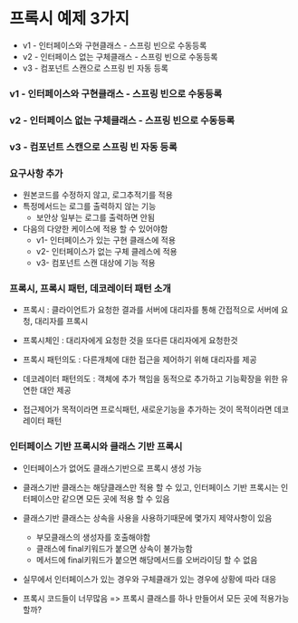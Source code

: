 # 프록시 예제 3가지

* v1 - 인터페이스와 구현클래스 - 스프링 빈으로 수동등록
* v2 - 인터페이스 없는 구체클래스 - 스프링 빈으로 수동등록
* v3 - 컴포넌트 스캔으로 스프링 빈 자동 등록

### v1 - 인터페이스와 구현클래스 - 스프링 빈으로 수동등록

### v2 - 인터페이스 없는 구체클래스 - 스프링 빈으로 수동등록

### v3 - 컴포넌트 스캔으로 스프링 빈 자동 등록

### 요구사항 추가

* 원본코드를 수정하지 않고, 로그추적기를 적용
* 특정메서드는 로그를 출력하지 않는 기능
    * 보안상 일부는 로그를 출력하면 안됨
* 다음의 다양한 케이스에 적용 할 수 있어야함 
    * v1- 인터페이스가 있는 구현 클래스에 적용
    * v2- 인터페이스가 없는 구체 클레스에 적용
    * v3- 컴포넌트 스캔 대상에 기능 적용

### 프록시, 프록시 패턴, 데코레이터 패턴 소개

* 프록시 : 클라이언트가 요청한 결과를 서버에 대리자를 통해 간접적으로 서버에 요청, 대리자를 프록시
* 프록시체인 : 대리자에게 요청한 것을 또다른 대리자에게 요청한것 

* 프록시 패턴의도 : 다른개체에 대한 접근을 제어하기 위해 대리자를 제공
* 데코레이터 패턴의도 : 객체에 추가 책임을 동적으로 추가하고 기능확장을 위한 유연한 대안 제공

* 접근제어가 목적이라면 프로식패턴, 새로운기능을 추가하는 것이 목적이라면 데코레이터 패턴

### 인터페이스 기반 프록시와 클래스 기반 프록시

* 인터페이스가 없어도 클래스기반으로 프록시 생성 가능
* 클래스기반 클래스는 해당클래스만 적용 할 수 있고, 인터페이스 기반 프록시는 인터페이스만 같으면 모든 곳에 적용 할 수 있음
* 클래스기반 클래스는 상속을 사용을 사용하기때문에 몇가지 제약사항이 있음
  * 부모클래스의 생성자를 호출해야함
  * 클래스에 final키워드가 붙으면 상속이 불가능함
  * 메서드에 final키워드가 붙으면 해당메서드를 오버라이딩 할 수 없음

* 실무에서 인터페이스가 있는 경우와 구체클래가 있는 경우에 상황에 따라 대응
* 프록시 코드들이 너무많음 => 프록시 클래스를 하나 만들어서 모든 곳에 적용가능할까? 